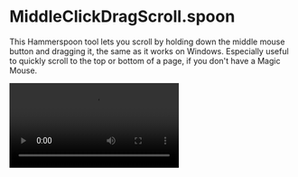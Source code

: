 # MiddleClickDragScroll.spoon

This Hammerspoon tool lets you scroll by holding down the middle mouse button and dragging it, the same as it works on Windows.
Especially useful to quickly scroll to the top or bottom of a page, if you don't have a Magic Mouse.

<video src='https://github.com/benediktwerner/MiddleClickDragScroll.spoon/raw/master/doc/demo.mp4' />

> Note: Due to OS limitations, it always scrolls the window currently below the mouse, not the window below the position
> where the dragging started, like it works on Windows. You therefore need to take some care to stay inside the window.

## Installation

This tool requires [Hammerspoon](https://www.hammerspoon.org/) to be installed and running.

### Option 1: Download from the releases page

Download the latest version by clicking [here]() (or going to the [Releases page]()), unzip it, and double-click `MiddleClickDragScroll.spoon` inside the zip.
Note, double-clicking only does something if you already have Hammerspoon installed. Alternatively, you can also just move the `MiddleClickDragScroll.spoon` directory to `~/.hammerspoon/Spoons/`.

Either way, continue with the Usage section.

### Option 2: Use Git

In the Terminal:

```bash
mkdir -p ~/.hammerspoon/Spoons
git clone https://github.com/benediktwerner/MiddleClickDragScroll.spoon.git ~/.hammerspoon/Spoons/MiddleClickDragScroll.spoon
```

And then continue with the Usage section.

## Usage

After you installed MiddleClickDragScroll, add this to your `~/.hammerspoon/init.lua` file:

```lua
local MiddleClickDragScroll = hs.loadSpoon("MiddleClickDragScroll"):start()
```

Then reload your Hammerspoon configuration. This will start MiddleClickDragScroll with the default settings. To adjust the configuration, see the Configuration section below.

You can temporarily stop the spoon by calling `MiddleClickDragScroll:stop()` and then restart it by calling `MiddleClickDragScroll:start()` again.
For example, you could set up a hotkey to pause it like this:

```lua
hs.hotkey.bind({"cmd", "alt"}, "S", function() -- Cmd + Alt + S
  if MiddleClickDragScroll:isEnabled() then MiddleClickDragScroll:stop()
  else MiddleClickDragScroll:start() end
end)
```

== Configuration ==

```lua
local MiddleClickDragScroll = hs.loadSpoon("MiddleClickDragScroll"):configure{
  excludedApps = {"Some App", "Other app"},         -- Don't activate scrolling in apps with these names
  excludedWindows = {"^Some Window Title$"},        -- Don't activate scrolling in windows with these names (supports regex, for exact match, use "^title$")
  excludedUrls = {"^https://geogebra.calculator$"}, -- Don't activate scrolling when the active window is on these URLs (supports regex, only works in Chrome and Safari, asks for extra permissions on first trigger)
  indicatorSize = 25,   -- Size of the scrolling indicator in pixels
  indicatorAttributes = -- Attributes of the scrolling indicator. Takes any specified on https://www.hammerspoon.org/docs/hs.canvas.html#attributes. Alternatively, you can pass a custom canvas, see the explenation below.
  {
    type = "circle",
    fillColor = { red = 0, green = 0, blue = 0, alpha = 0.3 },
    strokeColor = { red = 1, green = 1, blue = 1, alpha = 0.5 },
  },
  startDistance = 15,       -- Minimal distance to drag the mouse before scrolling is triggered.
  scrollMode = "pixel",     -- Whether the scroll speed is in "line"s or "pixel"s. Scrolling by lines has smooting in some applications
                            -- and therefore works with reduced frequency but it offers much less precise control.
  scrollFrequency = 0.01,   -- How often to trigger scrolling (in seconds)
  scrollAccelaration = 30,  -- How fast scrolling accelerates based on the mouse distance from the initial location. Larger is faster.
  scrollSpeedFn =           -- How scrolling accelerates based on the mouse distance from the initial location.
                            -- The default is dist^2 / scrollAcceleration^2. You can pass a custom function that recieves `self` as the first argument
                            -- and the absolute distance as the second and returns the resulting speed (in pixels or lines, depending on the scrollMode setting).
  function(self, x)
    return (x ^ 2) / (self.scrollAccelaration ^ 2)
  end
}:start()
```

Unspecified keys are unchanged. You can call `configure` multiple times to dynamically change it but changing `indicatorAttributes` and `indicatorSize` only works when `MiddleClickDragScroll` is stopped.

Instead of `indicatorSize` and `indicatorAttributes`, you can also pass a custom canvas to `configure` or set it directly to have more control over the indicator style:

```lua
  MiddleClickDragScroll.canvas = hs.canvas.new{ w = 25, h = 25}:insertElement{
    type = "circle",
    fillColor = { red = 0, green = 0, blue = 0, alpha = 0.3 },
    strokeColor = { red = 1, green = 1, blue = 1, alpha = 0.5 },
  }
```
